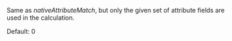 Same as *nativeAttributeMatch*, but only the given set of attribute fields are used in the calculation.

Default: 0